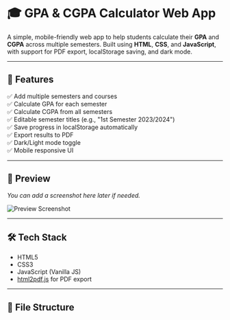 # 🎓 GPA & CGPA Calculator Web App

A simple, mobile-friendly web app to help students calculate their **GPA** and **CGPA** across multiple semesters. Built using **HTML**, **CSS**, and **JavaScript**, with support for PDF export, localStorage saving, and dark mode.

---

## 🚀 Features

✅ Add multiple semesters and courses  
✅ Calculate GPA for each semester  
✅ Calculate CGPA from all semesters  
✅ Editable semester titles (e.g., "1st Semester 2023/2024")  
✅ Save progress in localStorage automatically  
✅ Export results to PDF  
✅ Dark/Light mode toggle  
✅ Mobile responsive UI  

---

## 📸 Preview

_You can add a screenshot here later if needed._

![Preview Screenshot](https://via.placeholder.com/800x400.png?text=GPA+%2B+CGPA+Calculator+Preview)

---

## 🛠 Tech Stack

- HTML5  
- CSS3  
- JavaScript (Vanilla JS)  
- [html2pdf.js](https://github.com/eKoopmans/html2pdf) for PDF export

---

## 📂 File Structure
